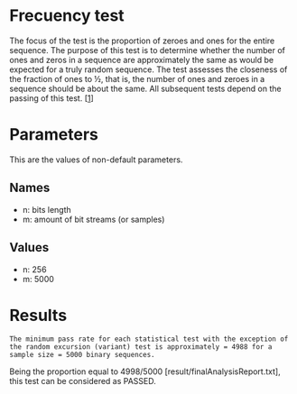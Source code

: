 # Frecuency test

The focus of the test is the proportion of zeroes and ones for the entire sequence. The purpose of this test
is to determine whether the number of ones and zeros in a sequence are approximately the same as would
be expected for a truly random sequence. The test assesses the closeness of the fraction of ones to ½, that
is, the number of ones and zeroes in a sequence should be about the same. All subsequent tests depend on
the passing of this test. [[1](https://nvlpubs.nist.gov/nistpubs/Legacy/SP/nistspecialpublication800-22r1a.pdf)]

# Parameters

This are the values of non-default parameters.

## Names

- n: bits length
- m: amount of bit streams (or samples)

## Values

- n: 256
- m: 5000

# Results

```
The minimum pass rate for each statistical test with the exception of the random excursion (variant) test is approximately = 4988 for a
sample size = 5000 binary sequences.
```

Being the proportion equal to 4998/5000 [result/finalAnalysisReport.txt], this test can be considered as PASSED.
